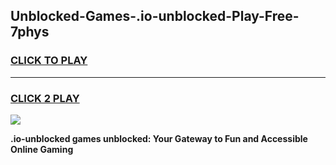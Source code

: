 
## Unblocked-Games-.io-unblocked-Play-Free-7phys
<h3>
<a href="https://premium76.site?title=.io-unblocked&ref=10A">CLICK TO PLAY</a></h3>
<hr>

<h3>
<a href="https://premium76.site?title=.io-unblocked&ref=10A">CLICK 2 PLAY</a>
  
</h3>

<a href="https://premium76.site?title=.io-unblocked&ref=10A"><img src="https://clearcache.store/games.png"></a>


**.io-unblocked games unblocked: Your Gateway to Fun and Accessible Online Gaming**
